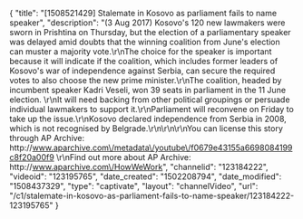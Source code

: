 {
    "title": "[1508521429] Stalemate in Kosovo as parliament fails to name speaker",
    "description": "(3 Aug 2017) Kosovo's 120 new lawmakers were sworn in Prishtina on Thursday, but the election of a parliamentary speaker was delayed amid doubts that the winning coalition from June's election can muster a majority vote.\r\nThe choice for the speaker is important because it will indicate if the coalition, which includes former leaders of Kosovo's war of independence against Serbia, can secure the required votes to also choose the new prime minister.\r\nThe coalition, headed by incumbent speaker Kadri Veseli, won 39 seats in parliament in the 11 June election. \r\nIt will need backing from other political groupings or persuade individual lawmakers to support it.\r\nParliament will reconvene on Friday to take up the issue.\r\nKosovo declared independence from Serbia in 2008, which is not recognised by Belgrade.\r\n\r\n\r\nYou can license this story through AP Archive: http:\/\/www.aparchive.com\/metadata\/youtube\/f0679e43155a6698084199c8f20a00f9 \r\nFind out more about AP Archive: http:\/\/www.aparchive.com\/HowWeWork",
    "channelid": "123184222",
    "videoid": "123195765",
    "date_created": "1502208794",
    "date_modified": "1508437329",
    "type": "captivate",
    "layout": "channelVideo",
    "url": "\/c1\/stalemate-in-kosovo-as-parliament-fails-to-name-speaker\/123184222-123195765"
}